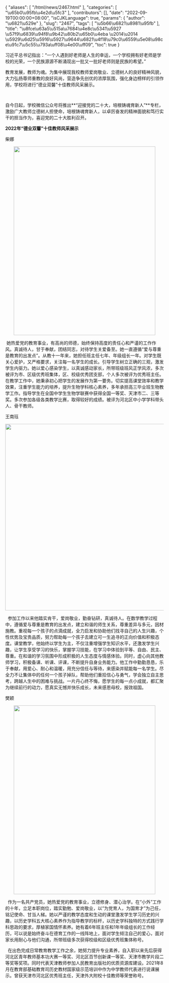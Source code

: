 {
    "aliases": [
        "/html/news/2467.html"
    ],
    "categories": [
        "\u65b0\u95fb\u4e2d\u5fc3"
    ],
    "contributors": [],
    "date": "2022-09-19T00:00:00+08:00",
    "isCJKLanguage": true,
    "params": {
        "author": "\u6821\u529e"
    },
    "slug": "2467",
    "tags": [
        "\u5b66\u6821\u8981\u95fb"
    ],
    "title": "\u8fce\u63a5\u515a\u7684\u4e8c\u5341\u5927 \u57f9\u6839\u94f8\u9b42\u80b2\u65b0\u4eba \u2014\u2014 \u5929\u6d25\u5916\u5927\u9644\u6821\u4f18\u79c0\u6559\u5e08\u98ce\u91c7\u5c55\u793a\uff08\u4e00\uff09",
    "toc": true
}

习近平总书记指出：“一个人遇到好老师是人生的幸运，一个学校拥有好老师是学校的光荣，一个民族源源不断涌现出一批又一批好老师则是民族的希望。”




  





教育发展，教师为魂。为集中展现我校教师爱岗敬业、立德树人的良好精神风貌，大力弘扬尊师重教的良好风尚，营造争先创优的浓厚氛围，强化身边榜样的引领作用，学校将进行“德业双馨”十佳教师风采展示。  






 




自今日起，学校微信公众号将推出**“迎接党的二十大，培根铸魂育新人”**专栏，激励广大教师立德树人担使命，培根铸魂育新人，以卓厉奋发的精神面貌和笃行实干的担当作为，喜迎党的二十大胜利召开。  






  





  





**2022年“德业双馨”十佳教师风采展示**









柴娜





<img
    src="https://cdn.tfls.online/mirror/full/ba5abd9348831da40a423d82fd17d1c98ea301d0.jpg"
    style="display:block;margin-left:auto;margin-right:auto;"
    decoding="async"
    fetchpriority="auto"
    loading="lazy"
    height="600"
    width="450"
/>  











 她热爱党的教育事业，有高尚的师德，始终保持高度的责任心和严谨的工作作风。真诚待人，甘于奉献，团结同志，对待学生关爱备至。她一直遵循“爱与尊重是教育的出发点”。从教十一年来，她担任班主任七年、年级组长一年。对学生既关心爱护，又严格要求，关注每一名学生的成长。引导学生树立正确的三观，激发学生内驱力。她以爱心感染学生，以真诚感动家长，所带班级班风正学风浓，多次被评为市、区级优秀班集体，区、校级优秀团支部，个人多次被评为优秀班主任。在教学工作中，她秉承初心把学生的发展作为第一要务。切实提高课堂效率和教学效果，注重学生能力的培养，提升生物学科核心素养，多年承担高三毕业班生物教学工作。指导学生在全国中学生生物学联赛中获得全国一等奖、天津市二、三等奖。多次参加各级各类教学比赛，取得较好的成绩。被评为河北区中小学学科带头人、骨干教师。




  





王南珏





<img
    src="https://cdn.tfls.online/mirror/full/8efb9eb162e5393eecbdca7a1e289519fd7ae44f.jpg"
    style="display:block;margin-left:auto;margin-right:auto;"
    decoding="async"
    fetchpriority="auto"
    loading="lazy"
    height="593"
    width="600"
/>




  参加工作以来他踏实肯干，爱岗敬业，勤奋钻研，真诚待人。在数学教学过程中，遵循爱与尊重是教育的出发点，建立和谐的师生关系，尊重差异与多元，因材施教。重视每一个孩子的点滴成就，全力启发和协助他们找寻自己的人生兴趣，个性优势及宝贵品质，努力帮助每一个孩子去建立可一生追寻的正向价值和积极态度。课堂教学，他始终以学生为主，不仅注重增强学生知识水平，还激发学生兴趣，让学生享受学习的快乐，掌握学习技能，在学习中体验到平等、自由、民主、尊重。在和谐的学习氛围中形成积极的人生态度与情感体验。同时，虚心向其他教师学习，积极备课、听课、评课，不断提升自身业务能力。他工作中勤勤恳恳，乐于奉献，用爱心、耐心和温暖，用充分信任与等待，来感染并赋能每一名学生。尽全力不让集体中的任何一个孩子掉队，帮助他们重拾信心与勇气，学会独立自主思考，跨越人生中的困难与挑战。一片丹心终不悔，愿学生的每一点小成就，都汇聚为继续前行的动力，愿真实无憾并快乐成长，未来感恩母校，报效祖国。




  





樊颖





<img
    src="https://cdn.tfls.online/mirror/full/c7f95209060d3f47c625efaccec0333e98325312.jpg"
    style="display:block;margin-left:auto;margin-right:auto;"
    decoding="async"
    fetchpriority="auto"
    loading="lazy"
    height="600"
    width="450"
/>  






  作为一名共产党员，她热爱党的教育事业，立德修身、潜心治学。在“小外”工作的十年，立足本职岗位，踏实勤勉、爱岗敬业，以“为党育人，为国育才”为己任，铭记使命、甘当人梯。她以严谨的教学态度和生动的课堂激发学生学习历史的兴趣，以历史学科五大核心素养作为指导教学的标杆，以历史学科独特的方式践行学科思政的要求，厚植家国情怀素养。她有着6年班主任和1年年级组长的工作经历，可以说是始终奋斗在德育工作的一线阵地上，面对学生倾注自己的爱心，面对家长用耐心与他们沟通，所带班级多次获得校级和区级优秀班集体称号。




  在出色完成日常教育教学工作之余，她努力提升专业素养，自入职以来先后获得河北区青年教师基本功大赛一等奖、河北区百节创新课一等奖、天津市教学片段二等奖等奖项。同时代表天津教师参加人民教育出版社的优质资源库建设。2021年8月在教育部基础教育司历史教材国家级示范培训中作为中学教师代表进行说课展示。曾获天津市河北区优秀班主任，天津外大附校十佳教师等荣誉称号。




  






  



